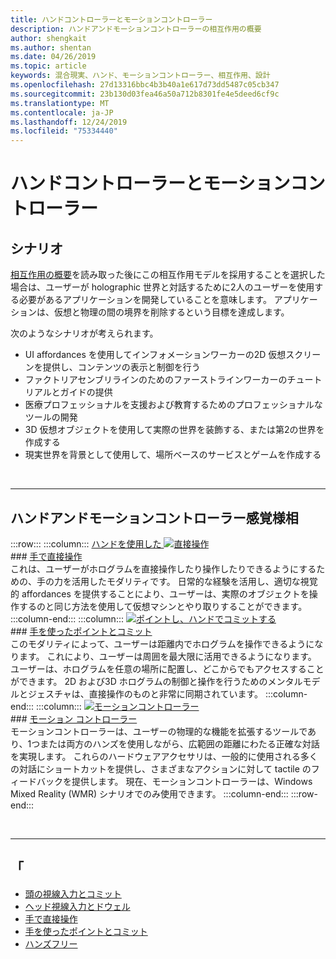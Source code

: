 ```yaml
---
title: ハンドコントローラーとモーションコントローラー
description: ハンドアンドモーションコントローラーの相互作用の概要
author: shengkait
ms.author: shentan
ms.date: 04/26/2019
ms.topic: article
keywords: 混合現実、ハンド、モーションコントローラー、相互作用、設計
ms.openlocfilehash: 27d13316bbc4b3b40a1e617d73dd5487c05cb347
ms.sourcegitcommit: 23b130d03fea46a50a712b8301fe4e5deed6cf9c
ms.translationtype: MT
ms.contentlocale: ja-JP
ms.lasthandoff: 12/24/2019
ms.locfileid: "75334440"
---
```

# <a name="hands-and-motion-controllers"></a>ハンドコントローラーとモーションコントローラー
## <a name="scenarios"></a>シナリオ
[相互作用の概要](interaction-fundamentals.md)を読み取った後にこの相互作用モデルを採用することを選択した場合は、ユーザーが holographic 世界と対話するために2人のユーザーを使用する必要があるアプリケーションを開発していることを意味します。 アプリケーションは、仮想と物理の間の境界を削除するという目標を達成します。

次のようなシナリオが考えられます。
* UI affordances を使用してインフォメーションワーカーの2D 仮想スクリーンを提供し、コンテンツの表示と制御を行う
* ファクトリアセンブリラインのためのファーストラインワーカーのチュートリアルとガイドの提供
* 医療プロフェッショナルを支援および教育するためのプロフェッショナルなツールの開発  
* 3D 仮想オブジェクトを使用して実際の世界を装飾する、または第2の世界を作成する 
* 現実世界を背景として使用して、場所ベースのサービスとゲームを作成する

<br>

---

## <a name="hands-and-motion-controllers-modalities"></a>ハンドアンドモーションコントローラー感覚様相

:::row:::
    :::column:::
       [ハンドを使用した ![直接操作](images/hands-and-controllers-direct-manipulation.jpg)](direct-manipulation.md)<br>
       ### <a name="direct-manipulation-with-handsdirect-manipulationmdbr"></a>[手で直接操作](direct-manipulation.md)<br>
       これは、ユーザーがホログラムを直接操作したり操作したりできるようにするための、手の力を活用したモダリティです。 日常的な経験を活用し、適切な視覚的 affordances を提供することにより、ユーザーは、実際のオブジェクトを操作するのと同じ方法を使用して仮想マシンとやり取りすることができます。
    :::column-end:::
    :::column:::
       [![ポイントし、ハンドでコミットする](images/hands-and-controllers-point-and-commit.jpg)](point-and-commit.md)<br>
        ### <a name="point-and-commit-with-handspoint-and-commitmdbr"></a>[手を使ったポイントとコミット](point-and-commit.md)<br>
        このモダリティによって、ユーザーは距離内でホログラムを操作できるようになります。 これにより、ユーザーは周囲を最大限に活用できるようになります。 ユーザーは、ホログラムを任意の場所に配置し、どこからでもアクセスすることができます。 2D および3D ホログラムの制御と操作を行うためのメンタルモデルとジェスチャは、直接操作のものと非常に同期されています。
    :::column-end:::
    :::column:::
       [![モーションコントローラー](images/hands-and-controllers-motion-controllers.jpg)](motion-controllers.md)<br>
       ### <a name="motion-controllersmotion-controllersmdbr"></a>[モーション コントローラー](motion-controllers.md)<br>
       モーションコントローラーは、ユーザーの物理的な機能を拡張するツールであり、1つまたは両方のハンズを使用しながら、広範囲の距離にわたる正確な対話を実現します。 これらのハードウェアアクセサリは、一般的に使用される多くの対話にショートカットを提供し、さまざまなアクションに対して tactile のフィードバックを提供します。 現在、モーションコントローラーは、Windows Mixed Reality (WMR) シナリオでのみ使用できます。 
    :::column-end:::
:::row-end:::

<br>

---

## <a name="see-also"></a>「
* [頭の視線入力とコミット](gaze-and-commit.md)
* [ヘッド視線入力とドウェル](gaze-and-dwell.md)
* [手で直接操作](direct-manipulation.md)
* [手を使ったポイントとコミット](point-and-commit.md)
* [ハンズフリー](hands-free.md)
